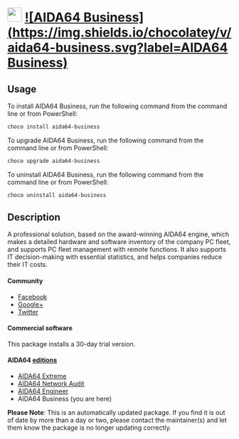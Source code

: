 ﻿# <img src="https://cdn.jsdelivr.net/gh/mkevenaar/chocolatey-packages@ac3929abb895484448ef48cf4d7b8a1760695f94/icons/aida64-business.png" width="32" height="32"/> [![AIDA64 Business](https://img.shields.io/chocolatey/v/aida64-business.svg?label=AIDA64 Business)](https://chocolatey.org/packages/aida64-business)

## Usage
To install AIDA64 Business, run the following command from the command line or from PowerShell:
```powershell
choco install aida64-business
```

To upgrade AIDA64 Business, run the following command from the command line or from PowerShell:
```powershell
choco upgrade aida64-business
```

To uninstall AIDA64 Business, run the following command from the command line or from PowerShell:
```powershell
choco uninstall aida64-business
```

## Description
A professional solution, based on the award-winning AIDA64 engine, which makes a detailed hardware and software inventory of the company PC fleet, and supports PC fleet management with remote functions. It also supports IT decision-making with essential statistics, and helps companies reduce their IT costs.

#### Community
* [Facebook](https://www.facebook.com/AIDA64)
* [Google+](https://plus.google.com/+aida64)
* [Twitter](https://twitter.com/FinalWire)

#### Commercial software
This package installs a 30-day trial version.

#### AIDA64 [editions](http://www.aida64.com/compare-aida64-features)
* [AIDA64 Extreme](https://chocolatey.org/packages/aida64-extreme)
* [AIDA64 Network Audit](https://chocolatey.org/packages/aida64-networkaudit)
* [AIDA64 Engineer](https://chocolatey.org/packages/aida64-engineer)
* AIDA64 Business (you are here)

**Please Note**: This is an automatically updated package. If you find it is
out of date by more than a day or two, please contact the maintainer(s) and
let them know the package is no longer updating correctly.

